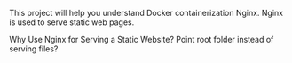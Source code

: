 This project will help you understand 
         Docker
         containerization
         Nginx.
Nginx is used to serve static web pages.



Why Use Nginx for Serving a Static Website?
Point root folder instead of serving files?

